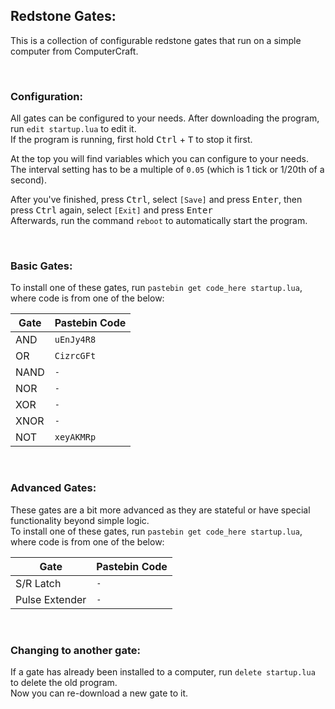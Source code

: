 ## Redstone Gates:
This is a collection of configurable redstone gates that run on a simple computer from ComputerCraft.  

<br>

### Configuration:
All gates can be configured to your needs. After downloading the program, run `edit startup.lua` to edit it.  
If the program is running, first hold <kbd>Ctrl</kbd> + <kbd>T</kbd> to stop it first.  
  
At the top you will find variables which you can configure to your needs.  
The interval setting has to be a multiple of `0.05` (which is 1 tick or 1/20th of a second).  
  
After you've finished, press <kbd>Ctrl</kbd>, select `[Save]` and press <kbd>Enter</kbd>, then press <kbd>Ctrl</kbd> again, select `[Exit]` and press <kbd>Enter</kbd>  
Afterwards, run the command `reboot` to automatically start the program.

<br>

### Basic Gates:
To install one of these gates, run `pastebin get code_here startup.lua`, where code is from one of the below:

| Gate | Pastebin Code |
| --- | --- |
| AND | `uEnJy4R8` |
| OR | `CizrcGFt` |
| NAND | `-` |
| NOR | `-` |
| XOR | `-` |
| XNOR | `-` |
| NOT | `xeyAKMRp` |

<br>

### Advanced Gates:
These gates are a bit more advanced as they are stateful or have special functionality beyond simple logic.  
To install one of these gates, run `pastebin get code_here startup.lua`, where code is from one of the below:

| Gate | Pastebin Code |
| --- | --- |
| S/R Latch | `-` |
| Pulse Extender | `-` |

<br>

### Changing to another gate:
If a gate has already been installed to a computer, run `delete startup.lua` to delete the old program.  
Now you can re-download a new gate to it.
